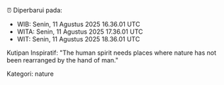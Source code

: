 ⏰ Diperbarui pada:
- WIB: Senin, 11 Agustus 2025 16.36.01 UTC
- WITA: Senin, 11 Agustus 2025 17.36.01 UTC
- WIT: Senin, 11 Agustus 2025 18.36.01 UTC

Kutipan Inspiratif:
"The human spirit needs places where nature has not been rearranged by the hand of man."


Kategori: nature

